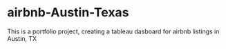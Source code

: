 # airbnb-Austin-Texas
This is a portfolio project, creating a tableau dasboard for airbnb listings in Austin, TX
